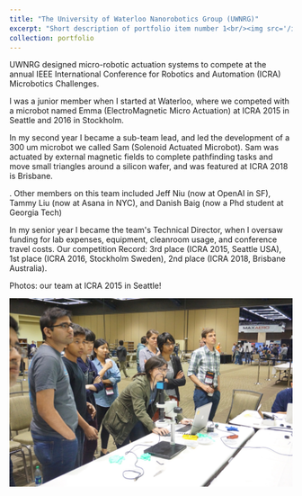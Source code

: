 ```yaml
---
title: "The University of Waterloo Nanorobotics Group (UWNRG)"
excerpt: "Short description of portfolio item number 1<br/><img src='/images/ICRA2015.jpg'>"
collection: portfolio
---
```


UWNRG designed micro-robotic actuation systems to compete at the annual IEEE International Conference for Robotics and Automation (ICRA) Microbotics Challenges. 

I was a junior member when I started at Waterloo, where we competed with a microbot named Emma (ElectroMagnetic Micro Actuation) at ICRA 2015 in Seattle and 2016 in Stockholm. 

In my second year I became a sub-team lead, and led the development of a 300 um microbot we called Sam (Solenoid Actuated Microbot). Sam was actuated by external magnetic fields to complete pathfinding tasks and move small triangles around a silicon wafer, and was featured at ICRA 2018 is Brisbane.

. Other members on this team included Jeff Niu (now at OpenAI in SF), Tammy Liu (now at Asana in NYC), and Danish Baig (now a Phd student at Georgia Tech) 


In my senior year I became the team's Technical Director, when I oversaw funding for lab expenses, equipment, cleanroom usage, and conference travel costs. Our competition Record: 3rd place (ICRA 2015, Seattle USA), 1st place (ICRA 2016, Stockholm Sweden), 2nd place (ICRA 2018, Brisbane Australia). 

Photos: our team at ICRA 2015 in Seattle!

<img src="/images/ICRA2015-2.jpg" alt="Our class in 2025" width="600">
